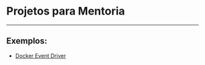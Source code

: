 # Projetos para Mentoria 

---
## Exemplos:

- [Docker Event Driver](./0001-docker-metrics-event-driver/README.md)